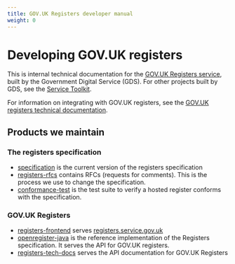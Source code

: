 ```yaml
---
title: GOV.UK Registers developer manual
weight: 0
---
```


# Developing GOV.UK registers

This is internal technical documentation for the [GOV.UK Registers service](https://registers.service.gov.uk), built by the Government Digital Service (GDS). For other projects built by GDS, see the [Service Toolkit](https://www.gov.uk/service-toolkit).

For information on integrating with GOV.UK registers, see the [GOV.UK registers technical documentation](https://docs.registers.service.gov.uk/#gov-uk-registers-technical-documentation).

## Products we maintain

### The registers specification
- [specification](https://github.com/openregister/specification) is the current version of the registers specification
- [registers-rfcs](https://github.com/openregister/registers-rfcs) contains RFCs (requests for comments). This is the process we use to change the specification.
- [conformance-test](https://github.com/openregister/conformance-test) is the test suite to verify a hosted register conforms with the specification.

### GOV.UK Registers
- [registers-frontend](https://github.com/openregister/registers-frontend) serves [registers.service.gov.uk](https://registers.service.gov.uk)
- [openregister-java](https://github.com/openregister/openregister-java) is the reference implementation of the Registers specification. It serves the API for GOV.UK registers.
- [registers-tech-docs](https://github.com/alphagov/registers-tech-docs) serves the API documentation for GOV.UK Registers
